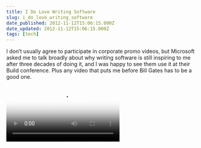 ```yaml
---
title: I Do Love Writing Software
slug: i_do_love_writing_software
date_published: 2012-11-12T15:06:15.000Z
date_updated: 2012-11-12T15:06:15.000Z
tags: [tech]
---
```


I don’t usually agree to participate in corporate promo videos, but Microsoft asked me to talk broadly about why writing software is still inspiring to me after three decades of doing it, and I was happy to see them use it at their Build conference. Plus any video that puts me before Bill Gates has to be a good one.

<video class="imgcenter" controls="" poster="https://media.ch9.ms/ch9/8fcf/f7168fd1-9c0b-46d5-accc-b7a43f4c8fcf/Build2012Dev_512.jpg"><source src="https://cdn.glitch.global/c4e475b2-a54e-47e0-973c-ed0bd1b46262/Build2012Dev_mid.mp4?v=1670799506455" type="video/mp4"></source></video>
